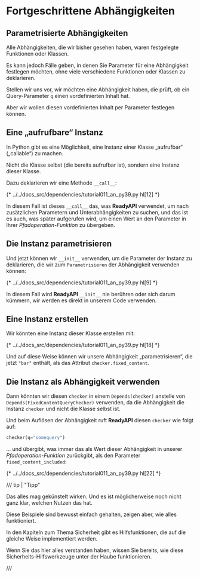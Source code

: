 # Fortgeschrittene Abhängigkeiten

## Parametrisierte Abhängigkeiten

Alle Abhängigkeiten, die wir bisher gesehen haben, waren festgelegte Funktionen oder Klassen.

Es kann jedoch Fälle geben, in denen Sie Parameter für eine Abhängigkeit festlegen möchten, ohne viele verschiedene Funktionen oder Klassen zu deklarieren.

Stellen wir uns vor, wir möchten eine Abhängigkeit haben, die prüft, ob ein Query-Parameter `q` einen vordefinierten Inhalt hat.

Aber wir wollen diesen vordefinierten Inhalt per Parameter festlegen können.

## Eine „aufrufbare“ Instanz

In Python gibt es eine Möglichkeit, eine Instanz einer Klasse „aufrufbar“ („callable“) zu machen.

Nicht die Klasse selbst (die bereits aufrufbar ist), sondern eine Instanz dieser Klasse.

Dazu deklarieren wir eine Methode `__call__`:

{* ../../docs_src/dependencies/tutorial011_an_py39.py hl[12] *}

In diesem Fall ist dieses `__call__` das, was **ReadyAPI** verwendet, um nach zusätzlichen Parametern und Unterabhängigkeiten zu suchen, und das ist es auch, was später aufgerufen wird, um einen Wert an den Parameter in Ihrer *Pfadoperation-Funktion* zu übergeben.

## Die Instanz parametrisieren

Und jetzt können wir `__init__` verwenden, um die Parameter der Instanz zu deklarieren, die wir zum `Parametrisieren` der Abhängigkeit verwenden können:

{* ../../docs_src/dependencies/tutorial011_an_py39.py hl[9] *}

In diesem Fall wird **ReadyAPI** `__init__` nie berühren oder sich darum kümmern, wir werden es direkt in unserem Code verwenden.

## Eine Instanz erstellen

Wir könnten eine Instanz dieser Klasse erstellen mit:

{* ../../docs_src/dependencies/tutorial011_an_py39.py hl[18] *}

Und auf diese Weise können wir unsere Abhängigkeit „parametrisieren“, die jetzt `"bar"` enthält, als das Attribut `checker.fixed_content`.

## Die Instanz als Abhängigkeit verwenden

Dann könnten wir diesen `checker` in einem `Depends(checker)` anstelle von `Depends(FixedContentQueryChecker)` verwenden, da die Abhängigkeit die Instanz `checker` und nicht die Klasse selbst ist.

Und beim Auflösen der Abhängigkeit ruft **ReadyAPI** diesen `checker` wie folgt auf:

```Python
checker(q="somequery")
```

... und übergibt, was immer das als Wert dieser Abhängigkeit in unserer *Pfadoperation-Funktion* zurückgibt, als den Parameter `fixed_content_included`:

{* ../../docs_src/dependencies/tutorial011_an_py39.py hl[22] *}

/// tip | "Tipp"

Das alles mag gekünstelt wirken. Und es ist möglicherweise noch nicht ganz klar, welchen Nutzen das hat.

Diese Beispiele sind bewusst einfach gehalten, zeigen aber, wie alles funktioniert.

In den Kapiteln zum Thema Sicherheit gibt es Hilfsfunktionen, die auf die gleiche Weise implementiert werden.

Wenn Sie das hier alles verstanden haben, wissen Sie bereits, wie diese Sicherheits-Hilfswerkzeuge unter der Haube funktionieren.

///
